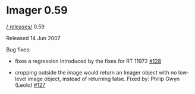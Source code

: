 # Imager 0.59

[ / ](..) [releases/](./) 0.59

Released 14 Jun 2007

Bug fixes:

 - fixes a regression introduced by the fixes for RT 11972 [#128](https://github.com/tonycoz/imager/issues/128)

 - cropping outside the image would return an Imager object with no low-level image object, instead of returning false. Fixed by: Philip Gwyn (Leolo) [#127](https://github.com/tonycoz/imager/issues/127)